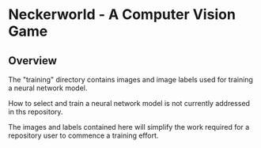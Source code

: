 # Neckerworld - A Computer Vision Game

## Overview

The "training" directory contains images and image labels used for training a neural network model.

How to select and train a neural network model is not currently addressed in ths repository.

The images and labels contained here will simplify the work required for a repository user to commence a training effort.
